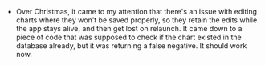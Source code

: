 - Over Christmas, it came to my attention that there's an issue with editing charts where they won't be saved properly, so they retain the edits while the app stays alive, and then get lost on relaunch. It came down to a piece of code that was supposed to check if the chart existed in the database already, but it was returning a false negative. It should work now.